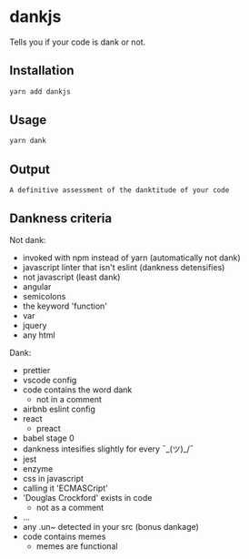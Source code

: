 # dankjs

Tells you if your code is dank or not.

## Installation 

``` bash
yarn add dankjs
```

## Usage

``` bash
yarn dank
```

## Output

```
A definitive assessment of the danktitude of your code
```

## Dankness criteria

Not dank:
- invoked with npm instead of yarn (automatically not dank)
- javascript linter that isn't eslint (dankness detensifies)
- not javascript (least dank)
- angular
- semicolons
- the keyword 'function'
- var
- jquery
- any html 

Dank:
- prettier
- vscode config
- code contains the word dank
  - not in a comment
- airbnb eslint config
- react
  - preact
- babel stage 0
- dankness intesifies slightly for every ¯\_(ツ)_/¯
- jest
- enzyme
- css in javascript
- calling it 'ECMASCript'
- 'Douglas Crockford' exists in code
  - not as a comment
- ...
- any .un~ detected in your src (bonus dankage)
- code contains memes
  - memes are functional


